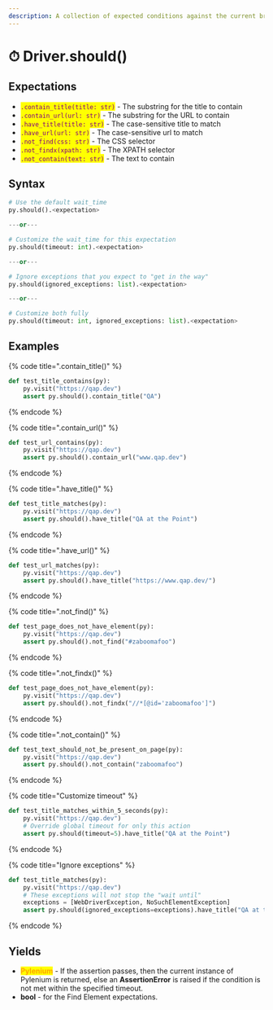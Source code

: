 ```yaml
---
description: A collection of expected conditions against the current browser.
---
```


# ⏱ Driver.should()

## Expectations

* <mark style="color:purple;">`.contain_title(title: str)`</mark> - The substring for the title to contain
* <mark style="color:purple;">`.contain_url(url: str)`</mark> - The substring for the URL to contain
* <mark style="color:purple;">`.have_title(title: str)`</mark> - The case-sensitive title to match
* <mark style="color:purple;">`.have_url(url: str)`</mark> - The case-sensitive url to match
* <mark style="color:purple;">`.not_find(css: str)`</mark> - The CSS selector
* <mark style="color:purple;">`.not_findx(xpath: str)`</mark> - The XPATH selector
* <mark style="color:purple;">`.not_contain(text: str)`</mark> - The text to contain

## Syntax

```python
# Use the default wait_time
py.should().<expectation>

---or---

# Customize the wait_time for this expectation
py.should(timeout: int).<expectation>

---or---

# Ignore exceptions that you expect to "get in the way"
py.should(ignored_exceptions: list).<expectation>

---or---

# Customize both fully
py.should(timeout: int, ignored_exceptions: list).<expectation>
```

## Examples

{% code title=".contain_title()" %}
```python
def test_title_contains(py):
    py.visit("https://qap.dev")
    assert py.should().contain_title("QA")
```
{% endcode %}

{% code title=".contain_url()" %}
```python
def test_url_contains(py):
    py.visit("https://qap.dev")
    assert py.should().contain_url("www.qap.dev")
```
{% endcode %}

{% code title=".have_title()" %}
```python
def test_title_matches(py):
    py.visit("https://qap.dev")
    assert py.should().have_title("QA at the Point")
```
{% endcode %}

{% code title=".have_url()" %}
```python
def test_url_matches(py):
    py.visit("https://qap.dev")
    assert py.should().have_title("https://www.qap.dev/")
```
{% endcode %}

{% code title=".not_find()" %}
```python
def test_page_does_not_have_element(py):
    py.visit("https://qap.dev")
    assert py.should().not_find("#zaboomafoo")
```
{% endcode %}

{% code title=".not_findx()" %}
```python
def test_page_does_not_have_element(py):
    py.visit("https://qap.dev")
    assert py.should().not_findx("//*[@id='zaboomafoo']")
```
{% endcode %}

{% code title=".not_contain()" %}
```python
def test_text_should_not_be_present_on_page(py):
    py.visit("https://qap.dev")
    assert py.should().not_contain("zaboomafoo")
```
{% endcode %}

{% code title="Customize timeout" %}
```python
def test_title_matches_within_5_seconds(py):
    py.visit("https://qap.dev")
    # Override global timeout for only this action
    assert py.should(timeout=5).have_title("QA at the Point")
```
{% endcode %}

{% code title="Ignore exceptions" %}
```python
def test_title_matches(py):
    py.visit("https://qap.dev")
    # These exceptions will not stop the "wait until"
    exceptions = [WebDriverException, NoSuchElementException]
    assert py.should(ignored_exceptions=exceptions).have_title("QA at the Point")
```
{% endcode %}



## Yields

* <mark style="color:orange;">**Pylenium**</mark> - If the assertion passes, then the current instance of Pylenium is returned, else an **AssertionError** is raised if the condition is not met within the specified timeout.
* **bool** - for the Find Element expectations.
